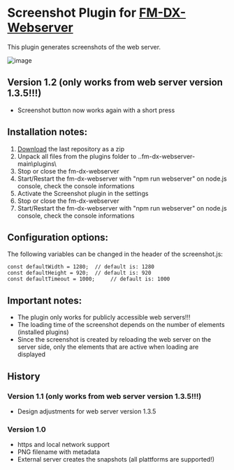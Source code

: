 # Screenshot Plugin for [FM-DX-Webserver](https://github.com/NoobishSVK/fm-dx-webserver)

This plugin generates screenshots of the web server.

![image](https://github.com/user-attachments/assets/7fbd8625-c797-4c6b-8533-84a9bf9d11e0)



## Version 1.2 (only works from web server version 1.3.5!!!)

- Screenshot button now works again with a short press


## Installation notes:

1. [Download](https://github.com/Highpoint2000/webserver-screenshot/releases) the last repository as a zip
2. Unpack all files from the plugins folder to ..fm-dx-webserver-main\plugins\ 
3. Stop or close the fm-dx-webserver
4. Start/Restart the fm-dx-webserver with "npm run webserver" on node.js console, check the console informations
5. Activate the Screenshot plugin in the settings
6. Stop or close the fm-dx-webserver
7. Start/Restart the fm-dx-webserver with "npm run webserver" on node.js console, check the console informations

## Configuration options:

The following variables can be changed in the header of the screenshot.js:

    const defaultWidth = 1280;	// default is: 1280 
    const defaultHeight = 920; 	// default is: 920 
    const defaultTimeout = 1000;     // default is: 1000 

## Important notes:

- The plugin only works for publicly accessible web servers!!!
- The loading time of the screenshot depends on the number of elements (installed plugins)
- Since the screenshot is created by reloading the web server on the server side, only the elements that are active when loading are displayed

## History

### Version 1.1 (only works from web server version 1.3.5!!!)

- Design adjustments for web server version 1.3.5

### Version 1.0

- https and local network support
- PNG filename with metadata
- External server creates the snapshots (all plattforms are supported!)